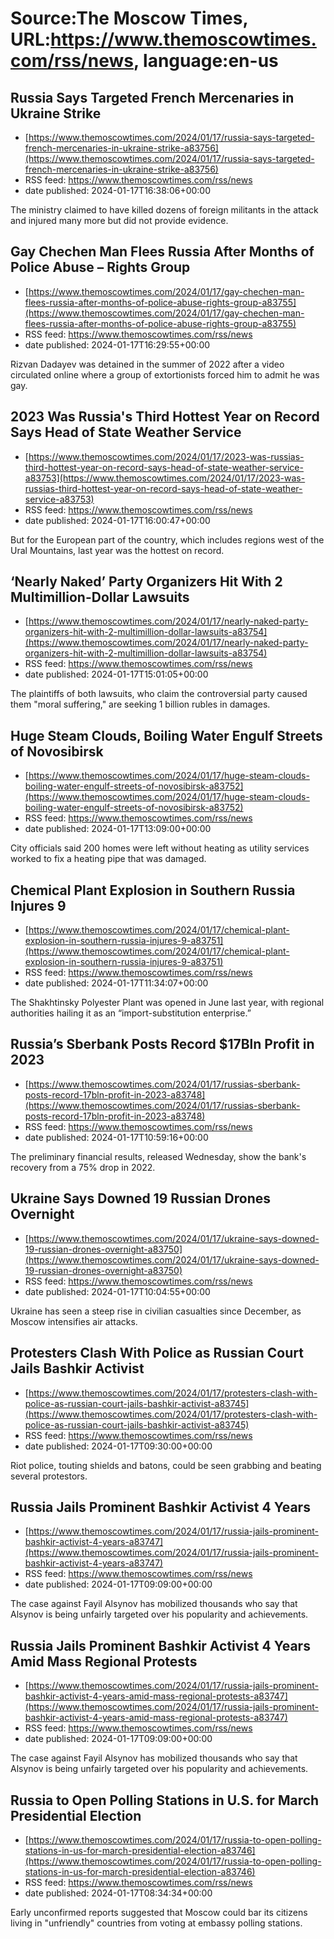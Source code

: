 # Source:The Moscow Times, URL:https://www.themoscowtimes.com/rss/news, language:en-us

## Russia Says Targeted French Mercenaries in Ukraine Strike
 - [https://www.themoscowtimes.com/2024/01/17/russia-says-targeted-french-mercenaries-in-ukraine-strike-a83756](https://www.themoscowtimes.com/2024/01/17/russia-says-targeted-french-mercenaries-in-ukraine-strike-a83756)
 - RSS feed: https://www.themoscowtimes.com/rss/news
 - date published: 2024-01-17T16:38:06+00:00

The ministry claimed to have killed dozens of foreign militants in the attack and injured many more but did not provide evidence.

## Gay Chechen Man Flees Russia After Months of Police Abuse – Rights Group
 - [https://www.themoscowtimes.com/2024/01/17/gay-chechen-man-flees-russia-after-months-of-police-abuse-rights-group-a83755](https://www.themoscowtimes.com/2024/01/17/gay-chechen-man-flees-russia-after-months-of-police-abuse-rights-group-a83755)
 - RSS feed: https://www.themoscowtimes.com/rss/news
 - date published: 2024-01-17T16:29:55+00:00

Rizvan Dadayev was detained in the summer of 2022 after a video circulated online where a group of extortionists forced him to admit he was gay.

## 2023 Was Russia's Third Hottest Year on Record Says Head of State Weather Service
 - [https://www.themoscowtimes.com/2024/01/17/2023-was-russias-third-hottest-year-on-record-says-head-of-state-weather-service-a83753](https://www.themoscowtimes.com/2024/01/17/2023-was-russias-third-hottest-year-on-record-says-head-of-state-weather-service-a83753)
 - RSS feed: https://www.themoscowtimes.com/rss/news
 - date published: 2024-01-17T16:00:47+00:00

But for the European part of the country, which includes regions west of the Ural Mountains, last year was the hottest on record.

## ‘Nearly Naked’ Party Organizers Hit With 2 Multimillion-Dollar Lawsuits
 - [https://www.themoscowtimes.com/2024/01/17/nearly-naked-party-organizers-hit-with-2-multimillion-dollar-lawsuits-a83754](https://www.themoscowtimes.com/2024/01/17/nearly-naked-party-organizers-hit-with-2-multimillion-dollar-lawsuits-a83754)
 - RSS feed: https://www.themoscowtimes.com/rss/news
 - date published: 2024-01-17T15:01:05+00:00

The plaintiffs of both lawsuits, who claim the controversial party caused them "moral suffering," are seeking 1 billion rubles in damages.

## Huge Steam Clouds, Boiling Water Engulf Streets of Novosibirsk
 - [https://www.themoscowtimes.com/2024/01/17/huge-steam-clouds-boiling-water-engulf-streets-of-novosibirsk-a83752](https://www.themoscowtimes.com/2024/01/17/huge-steam-clouds-boiling-water-engulf-streets-of-novosibirsk-a83752)
 - RSS feed: https://www.themoscowtimes.com/rss/news
 - date published: 2024-01-17T13:09:00+00:00

City officials said 200 homes were left without heating as utility services worked to fix a heating pipe that was damaged.

## Chemical Plant Explosion in Southern Russia Injures 9
 - [https://www.themoscowtimes.com/2024/01/17/chemical-plant-explosion-in-southern-russia-injures-9-a83751](https://www.themoscowtimes.com/2024/01/17/chemical-plant-explosion-in-southern-russia-injures-9-a83751)
 - RSS feed: https://www.themoscowtimes.com/rss/news
 - date published: 2024-01-17T11:34:07+00:00

The Shakhtinsky Polyester Plant was opened in June last year, with regional authorities hailing it as an “import-substitution enterprise.”

## Russia’s Sberbank Posts Record $17Bln Profit in 2023
 - [https://www.themoscowtimes.com/2024/01/17/russias-sberbank-posts-record-17bln-profit-in-2023-a83748](https://www.themoscowtimes.com/2024/01/17/russias-sberbank-posts-record-17bln-profit-in-2023-a83748)
 - RSS feed: https://www.themoscowtimes.com/rss/news
 - date published: 2024-01-17T10:59:16+00:00

The preliminary financial results, released Wednesday, show the bank's recovery from a 75% drop in 2022.

## Ukraine Says Downed 19 Russian Drones Overnight
 - [https://www.themoscowtimes.com/2024/01/17/ukraine-says-downed-19-russian-drones-overnight-a83750](https://www.themoscowtimes.com/2024/01/17/ukraine-says-downed-19-russian-drones-overnight-a83750)
 - RSS feed: https://www.themoscowtimes.com/rss/news
 - date published: 2024-01-17T10:04:55+00:00

Ukraine has seen a steep rise in civilian casualties since December, as Moscow intensifies air attacks.

## Protesters Clash With Police as Russian Court Jails Bashkir Activist
 - [https://www.themoscowtimes.com/2024/01/17/protesters-clash-with-police-as-russian-court-jails-bashkir-activist-a83745](https://www.themoscowtimes.com/2024/01/17/protesters-clash-with-police-as-russian-court-jails-bashkir-activist-a83745)
 - RSS feed: https://www.themoscowtimes.com/rss/news
 - date published: 2024-01-17T09:30:00+00:00

Riot police, touting shields and batons, could be seen grabbing and beating several protestors.

## Russia Jails Prominent Bashkir Activist 4 Years
 - [https://www.themoscowtimes.com/2024/01/17/russia-jails-prominent-bashkir-activist-4-years-a83747](https://www.themoscowtimes.com/2024/01/17/russia-jails-prominent-bashkir-activist-4-years-a83747)
 - RSS feed: https://www.themoscowtimes.com/rss/news
 - date published: 2024-01-17T09:09:00+00:00

The case against Fayil Alsynov has mobilized thousands who say that Alsynov is being unfairly targeted over his popularity and achievements.

## Russia Jails Prominent Bashkir Activist 4 Years Amid Mass Regional Protests
 - [https://www.themoscowtimes.com/2024/01/17/russia-jails-prominent-bashkir-activist-4-years-amid-mass-regional-protests-a83747](https://www.themoscowtimes.com/2024/01/17/russia-jails-prominent-bashkir-activist-4-years-amid-mass-regional-protests-a83747)
 - RSS feed: https://www.themoscowtimes.com/rss/news
 - date published: 2024-01-17T09:09:00+00:00

The case against Fayil Alsynov has mobilized thousands who say that Alsynov is being unfairly targeted over his popularity and achievements.

## Russia to Open Polling Stations in U.S. for March Presidential Election
 - [https://www.themoscowtimes.com/2024/01/17/russia-to-open-polling-stations-in-us-for-march-presidential-election-a83746](https://www.themoscowtimes.com/2024/01/17/russia-to-open-polling-stations-in-us-for-march-presidential-election-a83746)
 - RSS feed: https://www.themoscowtimes.com/rss/news
 - date published: 2024-01-17T08:34:34+00:00

Early unconfirmed reports suggested that Moscow could bar its citizens living in "unfriendly" countries from voting at embassy polling stations.

